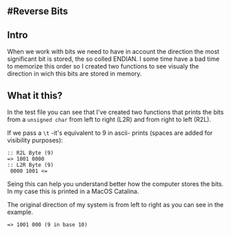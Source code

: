 #Reverse Bits
---
## Intro
When we work with bits we need to have in account the direction the most significant bit is stored, the so colled ENDIAN. I some time have a bad time to memorize this order so I created two functions to see visualy the direction in wich this bits are stored in memory.

## What it this?
In the test file you can see that I've created two functions that prints the bits from a `unsigned char` from left to right (L2R) and from right to left (R2L). 

If we pass a `\t` -it's equivalent to 9 in ascii- prints (spaces are added for visibility purposes):
```
:: R2L Byte (9)
=> 1001 0000
:: L2R Byte (9)
 0000 1001 <=
 ```

 Seing this can help you understand better how the computer stores the bits. In my case this is printed in a MacOS Catalina. 

 The original direction of my system is from left to right as you can see in the example.
 ```
 => 1001 000 (9 in base 10) 
 ```

 
